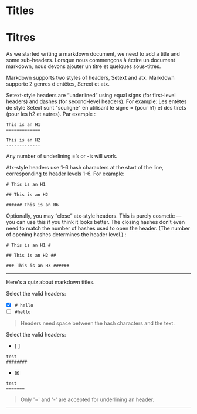 # Titles
# Titres

As we started writing a markdown document, we need to add a title and some sub-headers.
Lorsque nous commençons à écrire un document markdown, nous devons ajouter un titre et quelques sous-titres.

Markdown supports two styles of headers, Setext and atx.
Markdown supporte 2 genres d entêtes, Serext et atx.

Setext-style headers are “underlined” using equal signs (for first-level headers) and dashes (for second-level headers). For example:
Les entêtes de style Setext sont "souligné" en utilisant le signe = (pour h1) et des tirets (pour les h2 et autres). Par exemple :

```
This is an H1
=============

This is an H2
-------------
```

Any number of underlining =’s or -’s will work.

Atx-style headers use 1-6 hash characters at the start of the line, corresponding to header levels 1-6. For example:

```
# This is an H1

## This is an H2

###### This is an H6
```


Optionally, you may “close” atx-style headers. This is purely cosmetic — you can use this if you think it looks better. The closing hashes don’t even need to match the number of hashes used to open the header. (The number of opening hashes determines the header level.) :

```
# This is an H1 #

## This is an H2 ##

### This is an H3 ######
```


---

Here's a quiz about markdown titles.

Select the valid headers:
- [x] `# hello`
- [ ] `#hello`

> Headers need space between the hash characters and the text.

Select the valid headers:
- [ ]  
```
test
########
```
- [x]   
```
test
=======
```

> Only '=' and '-' are accepted for underlining an header.

---


